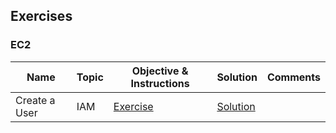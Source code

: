 ## Exercises

### EC2

|Name|Topic|Objective & Instructions|Solution|Comments|
|--------|--------|------|----|----|
| Create a User | IAM | [Exercise](exercises/create_user/exercise.md) | [Solution](exercises/create_user/solution.md) | |
